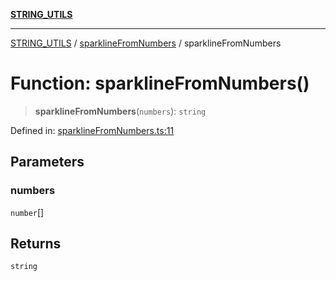 [**STRING_UTILS**](../../README.md)

***

[STRING_UTILS](../../README.md) / [sparklineFromNumbers](../README.md) / sparklineFromNumbers

# Function: sparklineFromNumbers()

> **sparklineFromNumbers**(`numbers`): `string`

Defined in: [sparklineFromNumbers.ts:11](https://github.com/dailker/everyutil/blob/485a683727f0d04b96a5840f6d956ee315806a30/src/string/sparklineFromNumbers.ts#L11)

## Parameters

### numbers

`number`[]

## Returns

`string`
